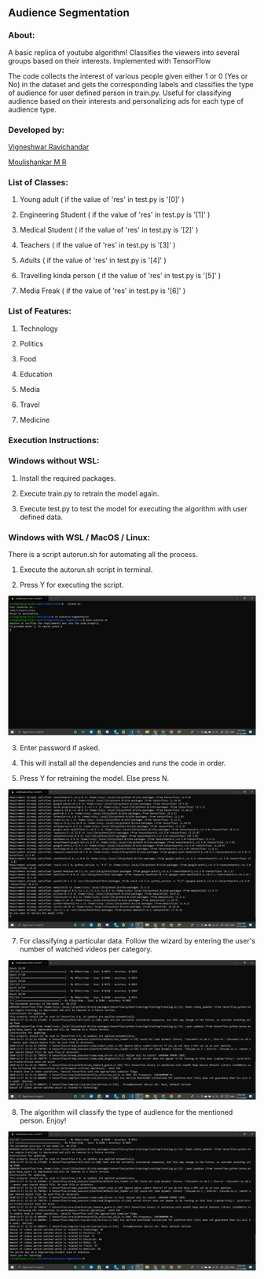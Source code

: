 ## Audience Segmentation

### About:

A basic replica of youtube algorithm! Classifies the viewers into several groups based on their interests. Implemented with TensorFlow

The code collects the interest of various people given either 1 or 0 (Yes or No) in the dataset and gets the corresponding labels and classifies the type of audience for user defined person in train.py. Useful for classifying audience based on their interests and personalizing ads for each type of audience type.

### Developed by:
[Vigneshwar Ravichandar](https://github.com/ToastCoder)

[Moulishankar M R](https://github.com/Moulishankar10)

### List of Classes:

1. Young adult ( if the value of 'res' in test.py is '[0]' )

2. Engineering Student ( if the value of 'res' in test.py is '[1]' )

3. Medical Student ( if the value of 'res' in test.py is '[2]' )

4. Teachers ( if the value of 'res' in test.py is '[3]' )

5. Adults ( if the value of 'res' in test.py is '[4]' )

6. Travelling kinda person ( if the value of 'res' in test.py is '[5]' )

7. Media Freak ( if the value of 'res' in test.py is '[6]' )

### List of Features: 

1. Technology

2. Politics

3. Food

4. Education

5. Media

6. Travel

7. Medicine

### Execution Instructions:

### Windows without WSL:

1. Install the required packages.

2. Execute train.py to retrain the model again.

3. Execute test.py to test the model for executing the algorithm with user defined data.

### Windows with WSL / MacOS / Linux:

There is a script autorun.sh for automating all the process.

1. Execute the autorun.sh script in terminal.

2. Press Y for executing the script.

![shell1](https://github.com/ToastCoder/Audience-Segmentation/blob/master/images/image1.png)

3. Enter password if asked.

4. This will install all the dependencies and runs the code in order.

5. Press Y for retraining the model. Else press N.

![shell2](https://github.com/ToastCoder/Audience-Segmentation/blob/master/images/image2.png)

7. For classifying a particular data. Follow the wizard by entering the user's number of watched videos per category.

![shell3](https://github.com/ToastCoder/Audience-Segmentation/blob/master/images/image3.png)

8. The algorithm will classify the type of audience for the mentioned person. Enjoy!

![shell4](https://github.com/ToastCoder/Audience-Segmentation/blob/master/images/image4.png)

